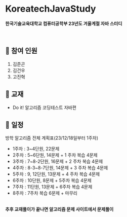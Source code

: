 # KoreatechJavaStudy
**한국기술교육대학교 컴퓨터공학부 23년도 겨울계절 자바 스터디**

<br/>

## 👥 참여 인원
1. 김준곤
2. 김건우
3. 고진혁

## 📙 교재
- Do it! 알고리즘 코딩테스트 자바편

## 📆 일정
방학 알고리즘 전체 계획표(23/12/18일부터 1주차)
- 1주차 : 3~4단원, 22문제
- 2주차 : 5~6단원, 14문제 + 1 주차 복습 4문제
- 3주차 : 7~8-2단원, 16문제 + 2 주차 복습 4문제
- 4주차 : 8-3~8-7단원, 14문제 + 3 주차 복습 4문제
- 5주차 : 9, 12단원, 13문제 + 4 주차 복습 4문제
- 6주차 : 10단원, 8문제 + 5주차 복습 4문제
- 7주차 : 11단원, 13문제 + 6주차 복습 4문제
- 8주차 : 7주차 복습 6문제 + 마무리
  
<br/>**추후 교재풀이가 끝나면 알고리즘 문제 사이트에서 문제풀이**
